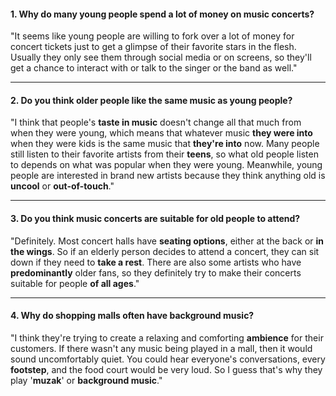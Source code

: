 #### 1. Why do many young people spend a lot of money on music concerts?
"It seems like young people are willing to fork over a lot of money for concert tickets just to get a glimpse of their favorite stars in the flesh. Usually they only see them through social media or on screens, so they'll get a chance to interact with or talk to the singer or the band as well."

---
#### 2. Do you think older people like the same music as young people?
"I think that people's **taste in music** doesn't change all that much from when they were young, which means that whatever music **they were into** when they were kids is the same music that **they're into** now. Many people still listen to their favorite artists from their **teens**, so what old people listen to depends on what was popular when they were young. Meanwhile, young people are interested in brand new artists because they think anything old is **uncool** or **out-of-touch**."

---
#### 3. Do you think music concerts are suitable for old people to attend?
"Definitely. Most concert halls have **seating options**, either at the back or **in the wings**. So if an elderly person decides to attend a concert, they can sit down if they need to **take a rest**. There are also some artists who have **predominantly** older fans, so they definitely try to make their concerts suitable for people **of all ages**."

---
#### 4. Why do shopping malls often have background music?
"I think they're trying to create a relaxing and comforting **ambience** for their customers. If there wasn't any music being played in a mall, then it would sound uncomfortably quiet. You could hear everyone's conversations, every **footstep**, and the food court would be very loud. So I guess that's why they play '**muzak**' or **background music**."